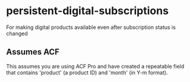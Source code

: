 # persistent-digital-subscriptions
For making digital products available even after subscription status is changed

## Assumes ACF
This assumes you are using ACF Pro and have created a repeatable field that contains 'product' (a product ID) and 'month' (in Y-m format).
